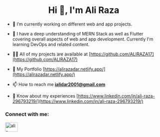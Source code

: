 <h1 align="center">Hi 👋, I'm Ali Raza </h1>

- 🔭 I’m currently working on different web and app projects.

- 🌱 I have a deep understanding of MERN Stack as well as Flutter covering overall aspects of web and app development. Currently I'm learning DevOps and related content.

- 👨‍💻 All of my projects are available at [https://github.com/ALIRAZA17](https://github.com/ALIRAZA17)

- 🤘 My Portfolio [https://alirazadar.netlify.app/](https://alirazadar.netlify.app/)

- 📫 How to reach me **ialidar2001@gmail.com**

- 📄 Know about my experiences [https://www.linkedin.com/in/ali-raza-296793219/](https://www.linkedin.com/in/ali-raza-296793219/)

<h3 align="left">Connect with me:</h3>
<p align="left">
<a href="https://linkedin.com/in/ali-raza-296793219" target="blank"><img align="center" src="https://raw.githubusercontent.com/rahuldkjain/github-profile-readme-generator/master/src/images/icons/Social/linked-in-alt.svg" alt="ali-raza-296793219" height="30" width="40" /></a>
</p>




